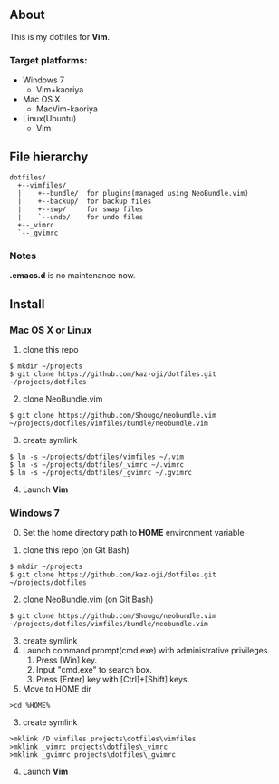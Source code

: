 ## About

This is my dotfiles for **Vim**.

### Target platforms:
- Windows 7
  - Vim+kaoriya
- Mac OS X
  - MacVim-kaoriya
- Linux(Ubuntu)
  - Vim

## File hierarchy

```
dotfiles/
  +--vimfiles/
  |    +--bundle/  for plugins(managed using NeoBundle.vim)
  |    +--backup/  for backup files
  |    +--swp/     for swap files
  |    `--undo/    for undo files
  +--_vimrc
  `--_gvimrc
```

### Notes

**.emacs.d** is no maintenance now.


## Install

### Mac OS X or Linux

1. clone this repo
```
$ mkdir ~/projects
$ git clone https://github.com/kaz-oji/dotfiles.git ~/projects/dotfiles
```

2. clone NeoBundle.vim
```
$ git clone https://github.com/Shougo/neobundle.vim ~/projects/dotfiles/vimfiles/bundle/neobundle.vim
```

3. create symlink
```
$ ln -s ~/projects/dotfiles/vimfiles ~/.vim
$ ln -s ~/projects/dotfiles/_vimrc ~/.vimrc
$ ln -s ~/projects/dotfiles/_gvimrc ~/.gvimrc
```

4. Launch **Vim**

### Windows 7

0.  Set the home directory path to **HOME** environment variable

1. clone this repo (on Git Bash)
```
$ mkdir ~/projects
$ git clone https://github.com/kaz-oji/dotfiles.git ~/projects/dotfiles
```

2. clone NeoBundle.vim (on Git Bash)
```
$ git clone https://github.com/Shougo/neobundle.vim ~/projects/dotfiles/vimfiles/bundle/neobundle.vim
```

3. create symlink
  1. Launch command prompt(cmd.exe) with administrative privileges.
     1. Press [Win] key.
     2. Input "cmd.exe" to search box.
     3. Press [Enter] key with [Ctrl]+[Shift] keys.
  2. Move to HOME dir
```
>cd %HOME%
```
  3. create symlink
```
>mklink /D vimfiles projects\dotfiles\vimfiles
>mklink _vimrc projects\dotfiles\_vimrc
>mklink _gvimrc projects\dotfiles\_gvimrc
```

4. Launch **Vim**

